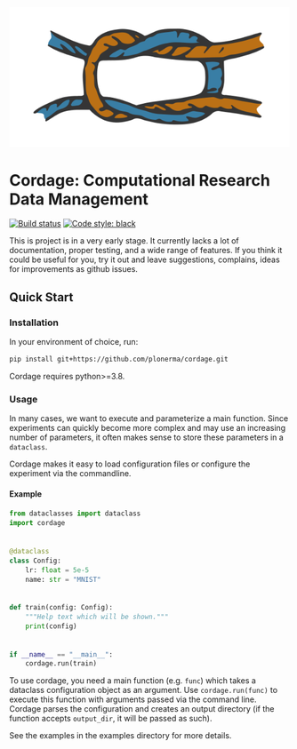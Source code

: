 ![Cordage Icon](icon.svg)


# Cordage: Computational Research Data Management


[![Build status](https://github.com/plonerma/cordage/actions/workflows/tests.yml/badge.svg)](https://github.com/plonerma/cordage/actions)
[![Code style: black](https://img.shields.io/badge/code%20style-black-000000.svg)](https://github.com/psf/black)

This is project is in a very early stage. It currently lacks a lot of documentation, proper testing, and a wide range
of features. If you think it could be useful for you, try it out and leave suggestions, complains, ideas for
improvements as github issues.


## Quick Start
### Installation

In your environment of choice, run:

```bash
pip install git+https://github.com/plonerma/cordage.git
```

Cordage requires python>=3.8.

### Usage

In many cases, we want to execute and parameterize a main function.
Since experiments can quickly become more complex and may use an increasing number of parameters,
it often makes sense to store these parameters in a `dataclass`.

Cordage makes it easy to load configuration files or configure the experiment via the commandline.

#### Example

```python
from dataclasses import dataclass
import cordage


@dataclass
class Config:
    lr: float = 5e-5
    name: str = "MNIST"


def train(config: Config):
    """Help text which will be shown."""
    print(config)


if __name__ == "__main__":
    cordage.run(train)
```


To use cordage, you need a main function (e.g. `func`) which takes a dataclass configuration object as an argument.
Use `cordage.run(func)` to execute this function with arguments passed via the command line. Cordage parses the
configuration and creates an output directory (if the function accepts `output_dir`, it will be passed as such).

See the examples in the examples directory for more details.
